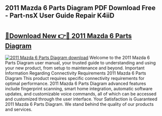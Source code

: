 ## 2011 Mazda 6 Parts Diagram PDF Download Free - Part-nsX User Guide Repair K4iiD

# <h2><a href="http://dfszyqg.blite.top/?on=2011+Mazda+6+Parts+Diagram">🔗Download New 👉🔴 2011 Mazda 6 Parts Diagram</a></h2>

[![2011 Mazda 6 Parts Diagram download](https://i.imgur.com/lujVjoI.png)](http://dfszyqg.blite.top/?on=2011+Mazda+6+Parts+Diagram)
Welcome to the 2011 Mazda 6 Parts Diagram user manual, your trusted guide to understanding and using your new product, from setup to maintenance and beyond. Important Information Regarding Connectivity Requirements 2011 Mazda 6 Parts Diagram This product requires specific connectivity requirements for optimal performance. 2011 Mazda 6 Parts Diagram advanced features include fingerprint scanning, smart home integration, automatic software updates, and customizable voice commands, all of which can be accessed and customized through the user interface. Your Satisfaction is Guaranteed 2011 Mazda 6 Parts Diagram. We stand behind the quality of our products and services.
